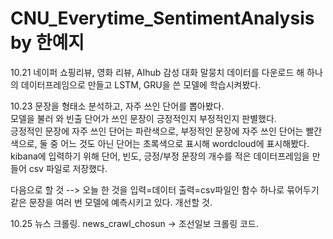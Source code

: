 # CNU_Everytime_SentimentAnalysis by 한예지

10.21 네이퍼 쇼핑리뷰, 영화 리뷰, AIhub 감성 대화 말뭉치 데이터를 다운로드 해 하나의 데이터프레임으로 만들고 LSTM, GRU을 쓴 모델에 학습시켜봤다.  

10.23 문장을 형태소 분석하고, 자주 쓰인 단어를 뽑아봤다.  
모델을 불러 와 빈출 단어가 쓰인 문장이 긍정적인지 부정적인지 판별했다.  
긍정적인 문장에 자주 쓰인 단어는 파란색으로, 부정적인 문장에 자주 쓰인 단어는 빨간색으로, 둘 중 어느 것도 아닌 단어는 초록색으로 표시해 wordcloud에 표시해봤다.  
kibana에 입력하기 위해 단어, 빈도, 긍정/부정 문장의 개수를 적은 데이터프레임을 만들어 csv 파일로 저장했다.  

다음으로 할 것 --> 오늘 한 것을 입력=데이터 출력=csv파일인 함수 하나로 묶어두기  
같은 문장을 여러 번 모델에 예측시키고 있다. 개선할 것.


10.25 뉴스 크롤링.
news_crawl_chosun -> 조선일보 크롤링 코드.
